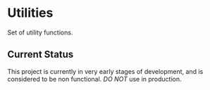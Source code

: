 Utilities
==========

Set of utility functions.

Current Status
----------
This project is currently in very early stages of development, and is considered
 to be non functional. *DO NOT* use in production.

